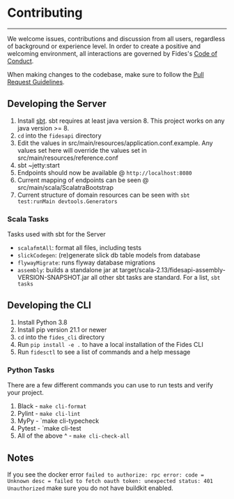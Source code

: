 # Contributing

---

We welcome issues, contributions and discussion from all users, regardless of background or experience level. In order to create a positive and welcoming environment, all interactions are governed by Fides's [Code of Conduct](../community/code_of_conduct.md).

When making changes to the codebase, make sure to follow the [Pull Request Guidelines](pull_requests.md).

## Developing the Server

1. Install [sbt](https://docs.scala-lang.org/getting-started/sbt-track/getting-started-with-scala-and-sbt-on-the-command-line.html). sbt requires at least java version 8. This project works on any java version >= 8.
1. `cd` into the `fidesapi` directory
1. Edit the values in src/main/resources/application.conf.example. Any values set here will override the values set in src/main/resources/reference.conf
1. sbt ~jetty:start
1. Endpoints should now be available @ `http://localhost:8080`
1. Current mapping of endpoints can be seen @ src/main/scala/ScalatraBootstrap
1. Current structure of domain resources can be seen with `sbt test:runMain devtools.Generators`

### Scala Tasks

Tasks used with sbt for the Server

* `scalafmtAll`: format all files, including tests
* `slickCodegen`: (re)generate slick db table models from database
* `flywayMigrate`: runs flyway database migrations
* `assembly`: builds a standalone jar at target/scala-2.13/fidesapi-assembly-VERSION-SNAPSHOT.jar
all other sbt tasks are standard. For a list, `sbt tasks`

## Developing the CLI

1. Install Python 3.8
1. Install pip version 21.1 or newer
1. `cd` into the `fides_cli` directory
1. Run `pip install -e .` to have a local installation of the Fides CLI
1. Run `fidesctl` to see a list of commands and a help message

### Python Tasks

There are a few different commands you can use to run tests and verify your project.

1. Black - `make cli-format`
1. Pylint - `make cli-lint`
1. MyPy - `make cli-typecheck
1. Pytest - `make cli-test
1. All of the above ^ - `make cli-check-all`

## Notes

If you see the docker error `failed to authorize: rpc error: code = Unknown desc = failed to fetch oauth token: unexpected status: 401 Unauthorized` make sure you do not have buildkit enabled.
